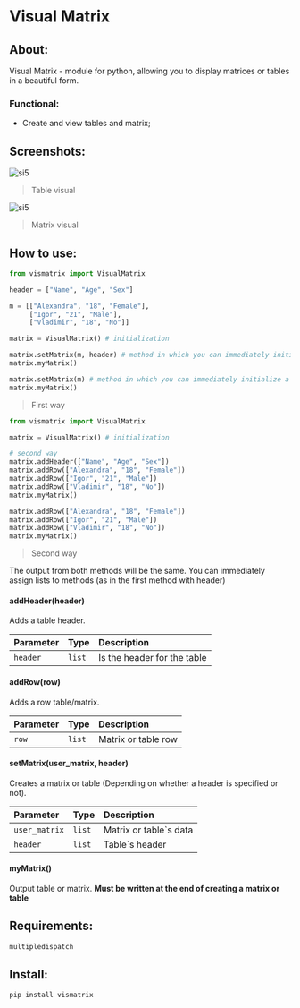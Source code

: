# Visual Matrix
## About:

Visual Matrix - module for python, allowing you to display matrices or tables in a beautiful form.

### Functional:

- Create and view tables and matrix;

## Screenshots:
<img src="https://sun9-17.userapi.com/impg/35t9SG9C-tf7DuLms4WoOkewe2vVIoa3NybRKQ/dt42NuuGIug.jpg?size=293x120&quality=96&sign=c1d27e697734cffac0573176622a62ca&type=album" alt="si5"/>

>Table visual

<img src="https://sun9-49.userapi.com/impg/0N59CEwlpFneyIFmnLkTUlXXlhyjXTaCyIIodA/9ZGEdYVwY1s.jpg?size=286x118&quality=96&sign=63552c7f9da7b9f2757aeeaaef78f292&type=album" alt="si5"/>

>Matrix visual

## How to use:

```python
from vismatrix import VisualMatrix

header = ["Name", "Age", "Sex"]

m = [["Alexandra", "18", "Female"],
     ["Igor", "21", "Male"],
     ["Vladimir", "18", "No"]]

matrix = VisualMatrix() # initialization

matrix.setMatrix(m, header) # method in which you can immediately initialize a matrix with header
matrix.myMatrix()

matrix.setMatrix(m) # method in which you can immediately initialize a matrix without header
matrix.myMatrix()
```

>First way

```python
from vismatrix import VisualMatrix

matrix = VisualMatrix() # initialization

# second way
matrix.addHeader(["Name", "Age", "Sex"])
matrix.addRow(["Alexandra", "18", "Female"])
matrix.addRow(["Igor", "21", "Male"])
matrix.addRow(["Vladimir", "18", "No"])
matrix.myMatrix()

matrix.addRow(["Alexandra", "18", "Female"])
matrix.addRow(["Igor", "21", "Male"])
matrix.addRow(["Vladimir", "18", "No"])
matrix.myMatrix()
```

>Second way

The output from both methods will be the same. You can immediately assign lists to methods (as in the first method with header)

#### addHeader(header)

Adds a table header.

| Parameter | Type     | Description                       |
| :-------- | :------- | :-------------------------------- |
| `header`  | `list` | Is the header for the table |

#### addRow(row)

Adds a row table/matrix.

| Parameter | Type     | Description                       |
| :-------- | :------- | :-------------------------------- |
| `row`      | `list` | Matrix or table row |

#### setMatrix(user_matrix, header)

Creates a matrix or table (Depending on whether a header is specified or not).

| Parameter | Type     | Description                       |
| :-------- | :------- | :-------------------------------- |
| `user_matrix`      | `list` | Matrix or table`s data |
| `header`      | `list` | Table`s header |

#### myMatrix()

Output table or matrix. **Must be written at the end of creating a matrix or table**

## Requirements:

```bash
multipledispatch
```

## Install:

```bash
pip install vismatrix
```
